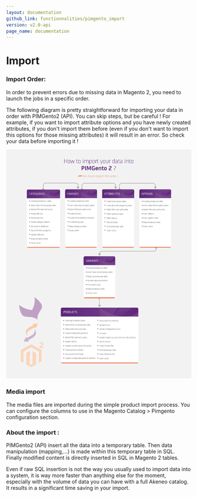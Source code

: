 ```yaml
---
layout: documentation
github_link: functionnalities/pimgento_import
version: v2.0-api
page_name: documentation
---
```


# Import

### Import Order:

In order to prevent errors due to missing data in Magento 2, you need to launch the jobs in a specific order.

The following diagram is pretty straightforward for importing your data in order with PIMGento2 (API). 
You can skip steps, but be careful ! For example, if you want to import attribute options and you have newly created attributes, if you don't import them before (even if you don't want to import this options for those missing attributes) it will result in an error. So check your data before importing it !

![pimgento-diagram](PIMGento-M2-diagram.png)

### Media import

The media files are imported during the simple product import process.
You can configure the columns to use in the Magento Catalog > Pimgento configuration section.

### About the import :

PIMGento2 (API) insert all the data into a temporary table. Then data manipulation (mapping,...) is made within this temporary table in SQL. Finally modified content is directly inserted in SQL in Magento 2 tables.

Even if raw SQL insertion is not the way you usually used to import data into a system, it is way more faster than anything else for the moment, especially with the volume of data you can have with a full Akeneo catalog. It results in a significant time saving in your import.